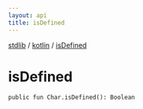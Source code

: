 ```yaml
---
layout: api
title: isDefined
---
```

[stdlib](../index.md) / [kotlin](index.md) / [isDefined](isDefined.md)

# isDefined

```
public fun Char.isDefined(): Boolean
```

